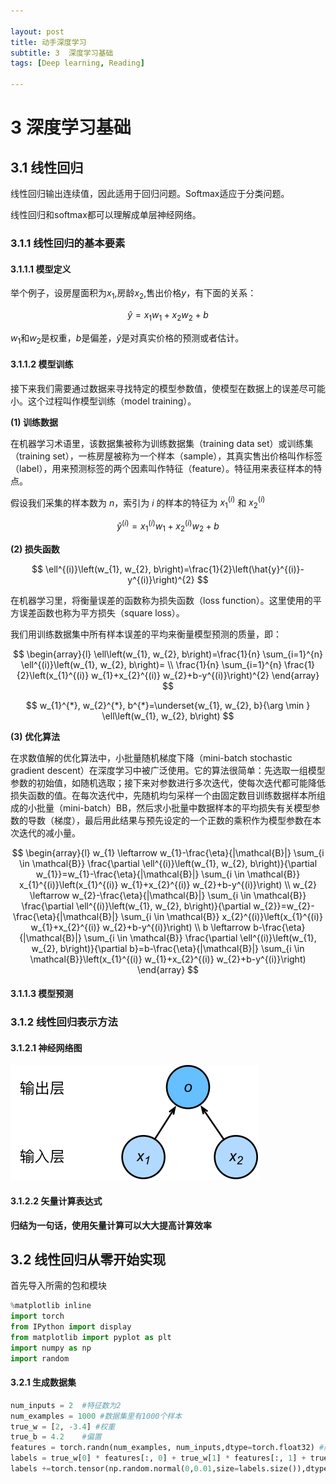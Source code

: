 ```yaml
---

layout: post
title: 动手深度学习
subtitle: 3  深度学习基础
tags: [Deep learning, Reading]

---
```


<head>
    <script src="https://cdn.mathjax.org/mathjax/latest/MathJax.js?config=TeX-AMS-MML_HTMLorMML" type="text/javascript"></script>
    <script type="text/x-mathjax-config">
        MathJax.Hub.Config({
            tex2jax: {
            skipTags: ['script', 'noscript', 'style', 'textarea', 'pre'],
            inlineMath: [['$','$']]
            }
        });
    </script>
</head>


# 3 深度学习基础

## 3.1 线性回归

线性回归输出连续值，因此适用于回归问题。Softmax适应于分类问题。

线性回归和softmax都可以理解成单层神经网络。


### 3.1.1 线性回归的基本要素

#### 3.1.1.1 模型定义

举个例子，设房屋面积为$x_1$,房龄$x_2$,售出价格$y$，有下面的关系：


$$
\hat{y}=x_{1} w_{1}+x_{2} w_{2}+b
$$

$w_1$和$w_2$是权重，$b$是偏差，$\hat{y}$是对真实价格的预测或者估计。

#### 3.1.1.2 模型训练

接下来我们需要通过数据来寻找特定的模型参数值，使模型在数据上的误差尽可能小。这个过程叫作模型训练（model training）。

**(1) 训练数据**

在机器学习术语里，该数据集被称为训练数据集（training data set）或训练集（training set），一栋房屋被称为一个样本（sample），其真实售出价格叫作标签（label），用来预测标签的两个因素叫作特征（feature）。特征用来表征样本的特点。

假设我们采集的样本数为 $n$，索引为 $i$ 的样本的特征为 $x_{1}^{(i)}$ 和 $x_{2}^{(i)}$

$$
\hat{y}^{(i)}=x_{1}^{(i)} w_{1}+x_{2}^{(i)} w_{2}+b
$$

**(2) 损失函数**

$$
\ell^{(i)}\left(w_{1}, w_{2}, b\right)=\frac{1}{2}\left(\hat{y}^{(i)}-y^{(i)}\right)^{2}
$$

在机器学习里，将衡量误差的函数称为损失函数（loss function）。这里使用的平方误差函数也称为平方损失（square loss）。

我们用训练数据集中所有样本误差的平均来衡量模型预测的质量，即：

$$
\begin{array}{l}
\ell\left(w_{1}, w_{2}, b\right)=\frac{1}{n} \sum_{i=1}^{n} \ell^{(i)}\left(w_{1}, w_{2}, b\right)= \\
\frac{1}{n} \sum_{i=1}^{n} \frac{1}{2}\left(x_{1}^{(i)} w_{1}+x_{2}^{(i)} w_{2}+b-y^{(i)}\right)^{2}
\end{array}
$$

$$
w_{1}^{*}, w_{2}^{*}, b^{*}=\underset{w_{1}, w_{2}, b}{\arg \min } \ell\left(w_{1}, w_{2}, b\right)
$$

**(3) 优化算法**

在求数值解的优化算法中，小批量随机梯度下降（mini-batch stochastic gradient descent）在深度学习中被广泛使用。它的算法很简单：先选取一组模型参数的初始值，如随机选取；接下来对参数进行多次迭代，使每次迭代都可能降低损失函数的值。在每次迭代中，先随机均匀采样一个由固定数目训练数据样本所组成的小批量（mini-batch）BB，然后求小批量中数据样本的平均损失有关模型参数的导数（梯度），最后用此结果与预先设定的一个正数的乘积作为模型参数在本次迭代的减小量。

$$
\begin{array}{l}
w_{1} \leftarrow w_{1}-\frac{\eta}{|\mathcal{B}|} \sum_{i \in \mathcal{B}} \frac{\partial \ell^{(i)}\left(w_{1}, w_{2}, b\right)}{\partial w_{1}}=w_{1}-\frac{\eta}{|\mathcal{B}|} \sum_{i \in \mathcal{B}} x_{1}^{(i)}\left(x_{1}^{(i)} w_{1}+x_{2}^{(i)} w_{2}+b-y^{(i)}\right) \\
w_{2} \leftarrow w_{2}-\frac{\eta}{|\mathcal{B}|} \sum_{i \in \mathcal{B}} \frac{\partial \ell^{(i)}\left(w_{1}, w_{2}, b\right)}{\partial w_{2}}=w_{2}-\frac{\eta}{|\mathcal{B}|} \sum_{i \in \mathcal{B}} x_{2}^{(i)}\left(x_{1}^{(i)} w_{1}+x_{2}^{(i)} w_{2}+b-y^{(i)}\right) \\
b \leftarrow b-\frac{\eta}{|\mathcal{B}|} \sum_{i \in \mathcal{B}} \frac{\partial \ell^{(i)}\left(w_{1}, w_{2}, b\right)}{\partial b}=b-\frac{\eta}{|\mathcal{B}|} \sum_{i \in \mathcal{B}}\left(x_{1}^{(i)} w_{1}+x_{2}^{(i)} w_{2}+b-y^{(i)}\right)
\end{array}
$$


#### 3.1.1.3 模型预测

### 3.1.2 线性回归表示方法

#### 3.1.2.1 神经网络图
![3.1_linreg.svg](/img/3.1_linreg.svg)

#### 3.1.2.2 矢量计算表达式

**归结为一句话，使用矢量计算可以大大提高计算效率**

## 3.2 线性回归从零开始实现


首先导入所需的包和模块

```python
%matplotlib inline
import torch
from IPython import display
from matplotlib import pyplot as plt
import numpy as np
import random
```

#### 3.2.1 生成数据集

```python
num_inputs = 2  #特征数为2
num_examples = 1000 #数据集里有1000个样本
true_w = [2, -3.4] #权重
true_b = 4.2    #偏置
features = torch.randn(num_examples, num_inputs,dtype=torch.float32) #随机生成100X2个浮点数据
labels = true_w[0] * features[:, 0] + true_w[1] * features[:, 1] + true_b  #根据计算y的值
labels +=torch.tensor(np.random.normal(0,0.01,size=labels.size()),dtype=torch.float32) #加入白噪音
```
